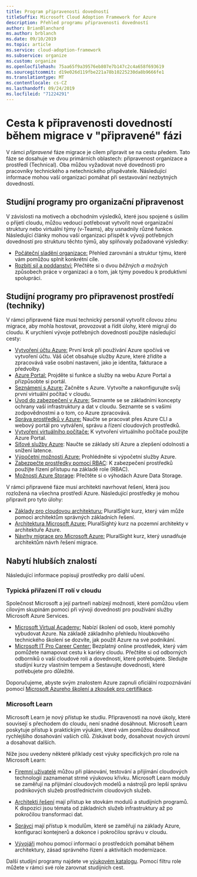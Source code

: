 ```yaml
---
title: Program připravenosti dovedností
titleSuffix: Microsoft Cloud Adoption Framework for Azure
description: Přehled programu připravenosti dovedností
author: BrianBlanchard
ms.author: brblanch
ms.date: 09/10/2019
ms.topic: article
ms.service: cloud-adoption-framework
ms.subservice: organize
ms.custom: organize
ms.openlocfilehash: 75aa65f9a39576eb807e7b147c2c4a658f693619
ms.sourcegitcommit: d19e026d119fbe221a78b10225230da8b9666fe1
ms.translationtype: MT
ms.contentlocale: cs-CZ
ms.lasthandoff: 09/24/2019
ms.locfileid: "71224291"
---
```

# <a name="skills-readiness-path-during-the-ready-phase-of-a-migration"></a>Cesta k připravenosti dovedností během migrace v "připravené" fázi

V rámci *připravené* fáze migrace je cílem připravit se na cestu předem. Tato fáze se dosahuje ve dvou primárních oblastech: připravenost organizace a prostředí (Technical). Oba můžou vyžadovat nové dovednosti pro pracovníky technického a netechnického přispěvatele. Následující informace mohou vaší organizaci pomáhat při sestavování nezbytných dovedností.

## <a name="organizational-readiness-learning-paths"></a>Studijní programy pro organizační připravenost

V závislosti na motivech a obchodním výsledků, které jsou spojené s úsilím o přijetí cloudu, můžou vedoucí potřebovat vytvořit nové organizační struktury nebo virtuální týmy (v-Teams), aby usnadnily různé funkce. Následující články mohou vaší organizaci přispět k vývoji potřebných dovedností pro strukturu těchto týmů, aby splňovaly požadované výsledky:

- [Počáteční sladění organizace:](./index.md) Přehled zarovnání a struktur týmu, které vám pomůžou splnit konkrétní cíle.
- [Rozbití sil a poddanství:](./fiefdoms-silos.md) Přečtěte si o dvou *běžných a možných* způsobech práce v organizaci a o tom, jak týmy povedou k produktivní spolupráci.

## <a name="environmental-technical-readiness-learning-paths"></a>Studijní programy pro připravenost prostředí (techniky)

V rámci připravené fáze musí technický personál vytvořit cílovou zónu migrace, aby mohla hostovat, provozovat a řídit úlohy, které migrují do cloudu. K urychlení vývoje potřebných dovedností použijte následující cesty:

- [Vytvoření účtu Azure:](https://docs.microsoft.com/learn/modules/create-an-azure-account) První krok při používání Azure spočívá ve vytvoření účtu. Váš účet obsahuje služby Azure, které zřídíte a zpracovává vaše osobní nastavení, jako je identita, fakturace a předvolby.
- [Azure Portal:](https://docs.microsoft.com/learn/modules/tour-azure-portal) Projděte si funkce a služby na webu Azure Portal a přizpůsobte si portál.
- [Seznámení s Azure:](/learn/modules/welcome-to-azure) Začněte s Azure. Vytvořte a nakonfigurujte svůj první virtuální počítač v cloudu.
- [Úvod do zabezpečení v Azure:](/learn/modules/intro-to-security-in-azure) Seznamte se se základními koncepty ochrany vaší infrastruktury a dat v cloudu. Seznamte se s vašimi zodpovědnostmi a o tom, co Azure zpracovává.
- [Správa prostředků v Azure:](/learn/paths/manage-resources-in-azure) Naučte se pracovat přes Azure CLI a webový portál pro vytváření, správu a řízení cloudových prostředků.
- [Vytvoření virtuálního počítače:](/learn/modules/create-windows-virtual-machine-in-azure) K vytvoření virtuálního počítače použijte Azure Portal.
- [Síťové služby Azure](/learn/modules/intro-to-azure-networking): Naučte se základy sítí Azure a zlepšení odolnosti a snížení latence.
- [Výpočetní možnosti Azure:](/learn/modules/intro-to-azure-compute) Prohlédněte si výpočetní služby Azure.
- [Zabezpečte prostředky pomocí RBAC](/learn/modules/secure-azure-resources-with-rbac): K zabezpečení prostředků použijte řízení přístupu na základě role (RBAC).
- [Možnosti Azure Storage](/learn/modules/intro-to-data-in-azure/index): Přečtěte si o výhodách Azure Data Storage.

V rámci připravené fáze musí architekti navrhovat řešení, která jsou rozložená na všechna prostředí Azure. Následující prostředky je mohou připravit pro tyto úlohy:

- [Základy pro cloudovou architekturu:](https://app.pluralsight.com/library/courses/cloud-architecture-foundations) PluralSight kurz, který vám může pomoci architektům správných základních řešení.
- [Architektura Microsoft Azure:](https://app.pluralsight.com/library/courses/cloud-architecture-foundations) PluralSightý kurz na pozemní architekty v architektuře Azure.
- [Návrhy migrace pro Microsoft Azure:](https://app.pluralsight.com/library/courses/cloud-architecture-foundations) PluralSight kurz, který usnadňuje architektům návrh řešení migrace.

## <a name="deeper-skills-exploration"></a>Nabytí hlubších znalostí

Následující informace popisují prostředky pro další učení.

### <a name="typical-mappings-of-cloud-it-roles"></a>Typická přiřazení IT rolí v cloudu

Společnost Microsoft a její partneři nabízejí možnosti, které pomůžou všem cílovým skupinám pomoci při vývoji dovedností pro používání služby Microsoft Azure Services.

- [Microsoft Virtual Academy:](https://mva.microsoft.com/product-training/microsoft-azure) Nabízí školení od osob, které pomohly vybudovat Azure. Na základě základního přehledu hloubkového technického školení se dozvíte, jak použít Azure na své podnikání.
- [Microsoft IT Pro Career Center:](https://www.microsoft.com/itpro) Bezplatný online prostředek, který vám pomůžete namapovat cestu k kariéry cloudu. Přečtěte si od odborných odborníků o vaší cloudové roli a dovedností, které potřebujete. Sledujte studijní kurzy vlastním tempem a Sestavujte dovednosti, které potřebujete pro důležité.

Doporučujeme, abyste svým znalostem Azure zapnuli oficiální rozpoznávání pomocí [Microsoft Azureho školení a zkoušek pro certifikace](https://www.microsoft.com/learning/azure-certification.aspx).

### <a name="microsoft-learn"></a>Microsoft Learn

Microsoft Learn je nový přístup ke studiu. Připravenosti na nové úkoly, které souvisejí s přechodem do cloudu, není snadné dosáhnout. Microsoft Learn poskytuje přístup k praktickým výukám, které vám pomůžou dosáhnout rychlejšího dosahování vašich cílů. Získávat body, dosahovat nových úrovní a dosahovat dalších.

Níže jsou uvedeny některé příklady cest výuky specifických pro role na Microsoft Learn:

- [Firemní uživatelé](/learn/browse/?roles=business-user) můžou při plánování, testování a přijímání cloudových technologií zaznamenat strmé výukovou křivku. Microsoft Learn moduly se zaměřují na přijímání cloudových modelů a nástrojů pro lepší správu podnikových služeb prostřednictvím cloudových služeb.

- [Architekti řešení](/learn/browse/?roles=solution-architect) mají přístup ke stovkám modulů a studijních programů. K dispozici jsou témata od základních služeb infrastruktury až po pokročilou transformaci dat.

- [Správci](/learn/browse/?roles=administrator) mají přístup k modulům, které se zaměřují na základy Azure, konfiguraci kontejnerů a dokonce i pokročilou správu v cloudu.

- [Vývojáři](/learn/browse/?roles=developer&term=infrastructure) mohou pomocí informací o prostředcích pomáhat během architektury, zásad správného řízení a aktivitách modernizace.

Další studijní programy najdete ve [výukovém katalogu](/learn/browse). Pomocí filtru role můžete v rámci své role zarovnat studijních cest.
